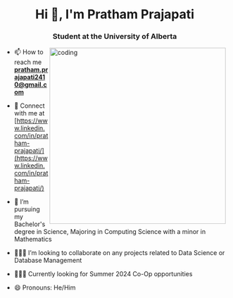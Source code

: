<h1 align="center">Hi 👋, I'm Pratham Prajapati</h1>
<h3 align="center">Student at the University of Alberta</h3>


<img align="right" alt="coding" width="400" src="https://tenor.com/en-CA/view/programmer-gif-19019116.gif">

- 📫 How to reach me **pratham.prajapati2410@gmail.com**

- 📄 Connect with me at [https://www.linkedin.com/in/pratham-prajapati/](https://www.linkedin.com/in/pratham-prajapati/)

- 🌱 I’m pursuing my Bachelor's degree in Science, Majoring in Computing Science with a minor in Mathematics

- 👨🏻‍💻 I’m looking to collaborate on any projects related to Data Science or Database Management

- 🧑🏻‍💼 Currently looking for Summer 2024 Co-Op opportunities

- 😄 Pronouns: He/Him
<!---
Pratham2410/Pratham2410 is a ✨ special ✨ repository because its `README.md` (this file) appears on your GitHub profile.
You can click the Preview link to take a look at your changes.
--->
